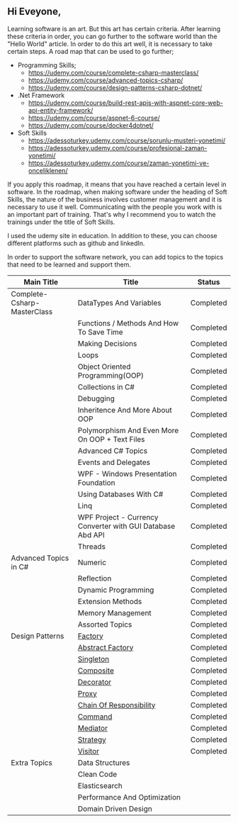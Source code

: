 ## Hi Eveyone,

Learning software is an art. But this art has certain criteria. After learning these criteria in order, you can go further to the software world than the "Hello World" article. In order to do this art well, it is necessary to take certain steps.
A road map that can be used to go further;
* Programming Skills;
  * https://udemy.com/course/complete-csharp-masterclass/
  * https://udemy.com/course/advanced-topics-csharp/
  * https://udemy.com/course/design-patterns-csharp-dotnet/
* .Net Framework
  * https://udemy.com/course/build-rest-apis-with-aspnet-core-web-api-entity-framework/
  * https://udemy.com/course/aspnet-6-course/
  * https://udemy.com/course/docker4dotnet/
* Soft Skills
  * https://adessoturkey.udemy.com/course/sorunlu-musteri-yonetimi/
  * https://adessoturkey.udemy.com/course/profesional-zaman-yonetimi/
  * https://adessoturkey.udemy.com/course/zaman-yonetimi-ve-onceliklenen/


If you apply this roadmap, it means that you have reached a certain level in software. In the roadmap, when making software under the heading of Soft Skills, the nature of the business involves customer management and it is necessary to use it well. Communicating with the people you work with is an important part of training. That's why I recommend you to watch the trainings under the title of Soft Skills.

I used the udemy site in education. In addition to these, you can choose different platforms such as github and linkedIn.

In order to support the software network, you can add topics to the topics that need to be learned and support them.

| Main Title  | Title | Status |
| ------------- | ------------- | ------------- |
| Complete-Csharp-MasterClass  | DataTypes And Variables  | Completed  |
|   | Functions / Methods And How To Save Time | Completed  |
|   | Making Decisions  | Completed  |
|   | Loops | Completed |
|   | Object Oriented Programming(OOP) | Completed |
|   | Collections in C# | Completed |
|   | Debugging | Completed |
|   | Inheritence And More About OOP | Completed |
|   | Polymorphism And Even More On OOP + Text Files | Completed |
|   | Advanced C# Topics | Completed |
|   | Events and Delegates | Completed |
|   | WPF - Windows Presentation Foundation | Completed |
|   | Using Databases With C# | Completed |
|   | Linq | Completed |
|   | WPF Project - Currency Converter with GUI Database Abd API | Completed |
|   | Threads | Completed |
| Advanced Topics in C# | Numeric | Completed |
|   | Reflection | Completed |
|   | Dynamic Programming | Completed |
|   | Extension Methods | Completed |
|   | Memory Management | Completed |
|   | Assorted Topics | Completed |
| Design Patterns | [Factory](https://github.com/ProgrammingLessons/DesignPatterns/tree/main/Factory "Go to Factory Design Pattern") | Completed |
|   | [Abstract Factory](https://github.com/ProgrammingLessons/DesignPatterns/tree/main/AbstractFactory "Go to Abstract Factory Design Pattern") | Completed |
|   | [Singleton](https://github.com/ProgrammingLessons/DesignPatterns/tree/main/SingletonDesignPattern "Go to Singleton Design Pattern") | Completed |
|   | [Composite](https://github.com/ProgrammingLessons/DesignPatterns/tree/main/CompositeDesignPattern "Go to Composite Design Pattern") | Completed |
|   | [Decorator](https://github.com/ProgrammingLessons/DesignPatterns/tree/main/DecoratorDesignPattern "Go to Decorator Design Pattern") | Completed |
|   | [Proxy](https://github.com/ProgrammingLessons/DesignPatterns/tree/main/ProxyDesignPattern "Go to Proxy Design Pattern") | Completed |
|   | [Chain Of Responsibility](https://github.com/ProgrammingLessons/DesignPatterns/tree/main/ChainOfResponsibilityDesignPattern "Go to Chain Of Responsibility Design Pattern") | Completed |
|   | [Command](https://github.com/ProgrammingLessons/DesignPatterns/tree/main/CommandDesignPattern "Go to Command Design Pattern") | Completed |
|   | [Mediator](https://github.com/ProgrammingLessons/DesignPatterns/tree/main/MediatorDesignPattern "Go to Mediator Design Pattern") | Completed |
|   | [Strategy](https://github.com/ProgrammingLessons/DesignPatterns/tree/main/StrategyDesignPattern "Go to Strategy Design Pattern") | Completed |
|   | [Visitor](https://github.com/ProgrammingLessons/DesignPatterns/tree/main/VisitorDesignPattern "Go to Visitor Design Pattern") | Completed |
| Extra Topics | Data Structures |  |
|   | Clean Code |  |
|   | Elasticsearch |  |
|   | Performance And Optimization |  |
|   | Domain Driven Design |  |
